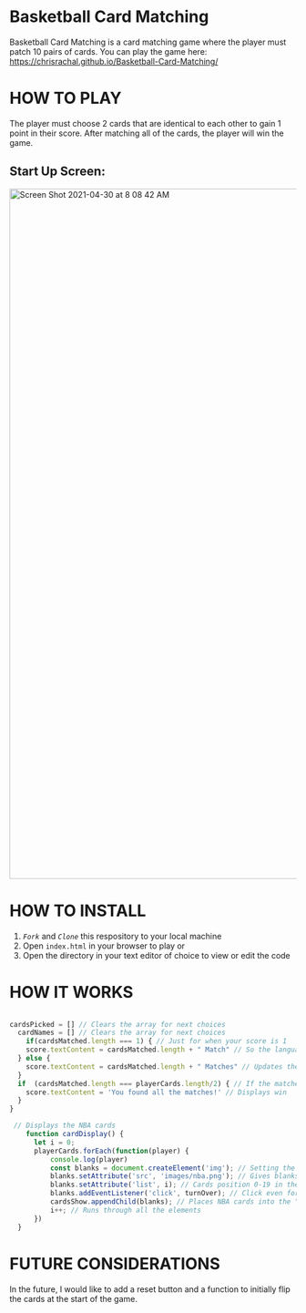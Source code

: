 # Basketball Card Matching

Basketball Card Matching is a card matching game where the player must patch 10 pairs of cards.
You can play the game here: https://chrisrachal.github.io/Basketball-Card-Matching/
# HOW TO PLAY

The player must choose 2 cards that are identical to each other to gain 1 point in their score. After matching all of the cards, the player will win the game.

## Start Up Screen:

<img width="1212" alt="Screen Shot 2021-04-30 at 8 08 42 AM" src="https://user-images.githubusercontent.com/81945798/116702378-9f6b6d80-a98e-11eb-8465-7da0be8bb14e.png">


# HOW TO INSTALL

1. *`Fork`* and *`Clone`* this respository to your local machine
2. Open `index.html` in your browser to play or 
3. Open the directory in your text editor of choice to view or edit the code


# HOW IT WORKS
``` javascript

cardsPicked = [] // Clears the array for next choices
  cardNames = [] // Clears the array for next choices
    if(cardsMatched.length === 1) { // Just for when your score is 1
    score.textContent = cardsMatched.length + " Match" // So the language isnt weird
  } else {
    score.textContent = cardsMatched.length + " Matches" // Updates the score
  }
  if  (cardsMatched.length === playerCards.length/2) { // If the matched cards = half the OG array, you win
    score.textContent = 'You found all the matches!' // Displays win
  }
}
```
``` javascript
 // Displays the NBA cards
    function cardDisplay() {
      let i = 0;
      playerCards.forEach(function(player) {
          console.log(player)
          const blanks = document.createElement('img'); // Setting the images yet to be turned
          blanks.setAttribute('src', 'images/nba.png'); // Gives blanks the NBA card
          blanks.setAttribute('list', i); // Cards position 0-19 in the array
          blanks.addEventListener('click', turnOver); // Click even for the turnOver function
          cardsShow.appendChild(blanks); // Places NBA cards into the "cards" class
          i++; // Runs through all the elements
      })
  }
  ```

# FUTURE CONSIDERATIONS
In the future, I would like to add a reset button and a function to initially flip the cards at the start of the game.


